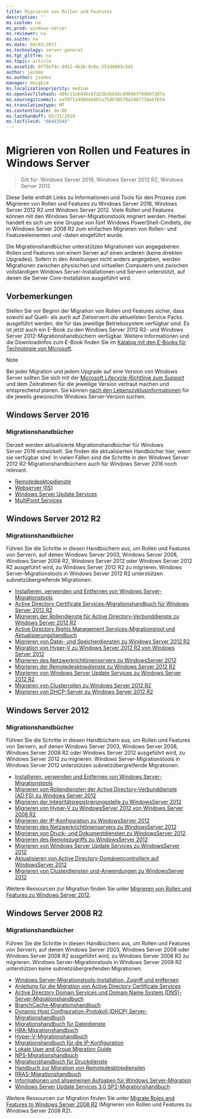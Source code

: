 ```yaml
---
title: Migrieren von Rollen und Features
description: ''
ms.custom: na
ms.prod: windows-server
ms.reviewer: na
ms.suite: na
ms.date: 04/03/2017
ms.technology: server-general
ms.tgt_pltfrm: na
ms.topic: article
ms.assetid: 0f78ef4c-dd12-4b1b-8c6e-251dd803c5d1
author: jaimeo
ms.author: jaimeo
manager: dougkim
ms.localizationpriority: medium
ms.openlocfilehash: 486c11ebd46c6fd23b3bd16cd90463f8d607287e
ms.sourcegitcommit: eaf071249b6eb6b1a758b38579a2d87710abfb54
ms.translationtype: MT
ms.contentlocale: de-DE
ms.lasthandoff: 05/31/2019
ms.locfileid: "66443545"
---
```

# <a name="migrating-roles-and-features-in-windows-server"></a>Migrieren von Rollen und Features in Windows Server

>Gilt für: Windows Server 2016, Windows Server 2012 R2, Windows Server 2012

Diese Seite enthält Links zu Informationen und Tools für den Prozess zum Migrieren von Rollen und Features zu Windows Server 2016, Windows Server 2012 R2 und Windows Server 2012. Viele Rollen und Features können mit den Windows Server-Migrationstools migriert werden. Hierbei handelt es sich um eine Gruppe von fünf Windows PowerShell-Cmdlets, die in Windows Server 2008 R2 zum einfachen Migrieren von Rollen- und Featureelementen und -daten eingeführt wurde.

Die Migrationshandbücher unterstützen Migrationen von angegebenen Rollen und Features von einem Server auf einen anderen (keine direkten Upgrades). Sofern in den Anleitungen nicht anders angegeben, werden Migrationen zwischen physischen und virtuellen Computern und zwischen vollständigen Windows Server-Installationen und Servern unterstützt, auf denen die Server Core-Installation ausgeführt wird.  

## <a name="before-you-begin"></a>Vorbemerkungen

Stellen Sie vor Beginn der Migration von Rollen und Features sicher, dass sowohl auf Quell- als auch auf Zielservern die aktuellsten Service Packs ausgeführt werden, die für das jeweilige Betriebssystem verfügbar sind.
Es ist jetzt auch ein E-Book zu den Windows Server 2012 R2- und Windows Server 2012-Migrationshandbüchern verfügbar. Weitere Informationen und die Downloadinfos zum E-Book finden Sie im [Katalog mit den E-Books für Technologie von Microsoft](https://social.technet.microsoft.com/wiki/contents/articles/11608.e-book-gallery-for-microsoft-technologies.aspx#MigrateRoles). 

>[!NOTE]
>Bei jeder Migration und jedem Upgrade auf eine Version von Windows Server sollten Sie sich mit der [Microsoft Lifecycle-Richtlinie zum Support](https://support.microsoft.com/lifecycle) und dem Zeitrahmen für die jeweilige Version vertraut machen und entsprechend planen. Sie können [nach den Lebenszyklusinformationen](https://support.microsoft.com/lifecycle) für die jeweils gewünschte Windows Server-Version suchen.
 
## <a name="windows-server-2016"></a>Windows Server 2016

### <a name="migration-guides"></a>Migrationshandbücher
Derzeit werden aktualisierte Migrationshandbücher für Windows Server 2016 entwickelt. Sie finden die aktualisierten Handbücher hier, wenn sie verfügbar sind. In vielen Fällen sind die Schritte in den Windows Server 2012 R2-Migrationshandbüchern auch für Windows Server 2016 noch relevant.

- [Remotedesktopdienste](https://technet.microsoft.com/windows-server-docs/compute/remote-desktop-services/migrate-rds-role-services)
- [Webserver (IIS)](https://www.iis.net/downloads/microsoft/web-deploy)
- [Windows Server Update Services](https://technet.microsoft.com/library/hh852339.aspx)
- [MultiPoint Services](https://technet.microsoft.com/windows-server-docs/compute/remote-desktop-services/multipoint-services/multipoint-services-migrate)
 
## <a name="windows-server-2012-r2"></a>Windows Server 2012 R2

### <a name="migration-guides"></a>Migrationshandbücher
Führen Sie die Schritte in diesen Handbüchern aus, um Rollen und Features von Servern, auf denen Windows Server 2003, Windows Server 2008, Windows Server 2008 R2, Windows Server 2012 oder Windows Server 2012 R2 ausgeführt wird, zu Windows Server 2012 R2 zu migrieren. Windows Server-Migrationstools in Windows Server 2012 R2 unterstützen subnetzübergreifende Migrationen.

- [Installieren, verwenden und Entfernen von Windows Server-Migrationstools](https://technet.microsoft.com/library/jj134202.aspx)
- [Active Directory Certificate Services-Migrationshandbuch für Windows Server 2012 R2](https://technet.microsoft.com/library/dn486797.aspx)
- [Migrieren der Rollendienste für Active Directory-Verbunddienste zu Windows Server 2012 R2](https://technet.microsoft.com/library/dn486815.aspx)
- [Active Directory Rights Management Services-Migrationstool und Aktualisierungshandbuch](https://technet.microsoft.com/library/cc754277.aspx)
- [Migrieren von Datei- und Speicherdiensten zu Windows Server 2012 R2](https://technet.microsoft.com/library/dn479292.aspx)
- [Migration von Hyper-V zu Windows Server 2012 R2 von Windows Server 2012](https://technet.microsoft.com/library/dn486799.aspx)
- [Migrieren des Netzwerkrichtlinienservers zu WindowsServer 2012](https://technet.microsoft.com/library/hh831652)
- [Migrieren der Remotedesktopdienste zu Windows Server 2012 R2](https://technet.microsoft.com/library/dn479239.aspx)
- [Migrieren von Windows Server Update Services zu Windows Server 2012 R2](https://technet.microsoft.com/library/hh852339.aspx)
- [Migrieren von Clusterrollen zu Windows Server 2012 R2](https://technet.microsoft.com/library/dn530779.aspx)
- [Migrieren von DHCP-Server zu Windows Server 2012 R2](https://technet.microsoft.com/library/dn495425.aspx)
 
## <a name="windows-server-2012"></a>Windows Server 2012

### <a name="migration-guides"></a>Migrationshandbücher
Führen Sie die Schritte in diesen Handbüchern aus, um Rollen und Features von Servern, auf denen Windows Server 2003, Windows Server 2008, Windows Server 2008 R2 oder Windows Server 2012 ausgeführt wird, zu Windows Server 2012 zu migrieren. Windows Server-Migrationstools in Windows Server 2012 unterstützen subnetzübergreifende Migrationen.

- [Installieren, verwenden und Entfernen von Windows Server-Migrationstools](https://technet.microsoft.com/library/jj134202)
- [Migrieren von Rollendiensten der Active Directory-Verbunddienste (AD FS) zu Windows Server 2012](https://technet.microsoft.com/library/jj647765)
- [Migrieren der Integritätsregistrierungsstelle zu WindowsServer 2012](https://technet.microsoft.com/library/hh831513)
- [Migrieren von Hyper-V zu WindowsServer 2012 von Windows Server 2008 R2](https://technet.microsoft.com/library/jj574113)
- [Migrieren der IP-Konfiguration zu WindowsServer 2012](https://technet.microsoft.com/library/jj574133)
- [Migrieren des Netzwerkrichtlinienservers zu WindowsServer 2012](https://technet.microsoft.com/library/hh831652)
- [Migrieren von Druck- und Dokumentdiensten zu WindowsServer 2012](https://technet.microsoft.com/library/jj134150)
- [Migrieren des Remotezugriffs zu WindowsServer 2012](https://technet.microsoft.com/library/hh831423)
- [Migrieren von Windows Server Update Services zu WindowsServer 2012](https://technet.microsoft.com/library/hh852339)
- [Aktualisieren von Active Directory-Domänencontrollern auf WindowsServer 2012](https://technet.microsoft.com/library/hh994618.aspx)
- [Migrieren von Clusterdiensten und-Anwendungen zu WindowsServer 2012](https://technet.microsoft.com/library/dn486790.aspx)
 

Weitere Ressourcen zur Migration finden Sie unter [Migrieren von Rollen und Features zu Windows Server 2012](https://technet.microsoft.com/library/jj134039).

## <a name="windows-server-2008-r2"></a>Windows Server 2008 R2

### <a name="migration-guides"></a>Migrationshandbücher
Führen Sie die Schritte in diesen Handbüchern aus, um Rollen und Features von Servern, auf denen Windows Server 2003, Windows Server 2008 oder Windows Server 2008 R2 ausgeführt wird, zu Windows Server 2008 R2 zu migrieren. Windows Server-Migrationstools in Windows Server 2008 R2 unterstützen keine subnetzübergreifenden Migrationen.

- [Windows Server-Migrationstools-Installation, Zugriff und entfernen](https://technet.microsoft.com/library/dd379545)
- [Anleitung für die Migration von Active Directory Certificate Services](https://technet.microsoft.com/library/ee126170)
- [Active Directory Domain Services und Domain Name System (DNS)-Server-Migrationshandbuch](https://technet.microsoft.com/library/dd379558)
- [BranchCache-Migrationshandbuch](https://technet.microsoft.com/library/dd548365)
- [Dynamic Host Configuration-Protokoll (DHCP) Server-Migrationshandbuch](https://technet.microsoft.com/library/dd379535)
- [Migrationshandbuch für Dateidienste](https://technet.microsoft.com/library/dd379487)
- [HRA-Migrationshandbuch](https://technet.microsoft.com/library/ee791829)
- [Hyper-V-Migrationshandbuch](https://technet.microsoft.com/library/ee849855)
- [Migrationshandbuch für die IP-Konfiguration](https://technet.microsoft.com/library/dd379537)
- [Lokale User and Group Migration Guide](https://technet.microsoft.com/library/dd379531)
- [NPS-Migrationshandbuch](https://technet.microsoft.com/library/ee791849)
- [Migrationshandbuch für Druckdienste](https://technet.microsoft.com/library/dd379488)
- [Handbuch zur Migration von Remotedesktopdiensten](https://technet.microsoft.com/library/ff849223)
- [RRAS-Migrationshandbuch](https://technet.microsoft.com/library/ee822825)
- [Informationen und allgemeinen Aufgaben für Windows Server-Migration](https://technet.microsoft.com/library/ff400258)
- [Windows Server Update Services 3.0 SP2-Migrationshandbuch](https://technet.microsoft.com/library/ee822826)
 
Weitere Ressourcen zur Migration finden Sie unter [Migrate Roles and Features to Windows Server 2008 R2](https://technet.microsoft.com/library/dd365353) (Migrieren von Rollen und Features zu Windows Server 2008 R2).
